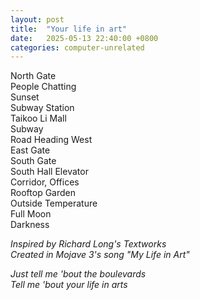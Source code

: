 ```yaml
---
layout: post
title:  "Your life in art"
date:   2025-05-13 22:40:00 +0800
categories: computer-unrelated
---
```


North Gate  
People Chatting  
Sunset  
Subway Station  
Taikoo Li Mall  
Subway  
Road Heading West  
East Gate  
South Gate  
South Hall Elevator  
Corridor, Offices  
Rooftop Garden  
Outside Temperature  
Full Moon  
Darkness

*Inspired by Richard Long's Textworks*  
*Created in Mojave 3's song "My Life in Art"*

*Just tell me 'bout the boulevards*  
*Tell me 'bout your life in arts*